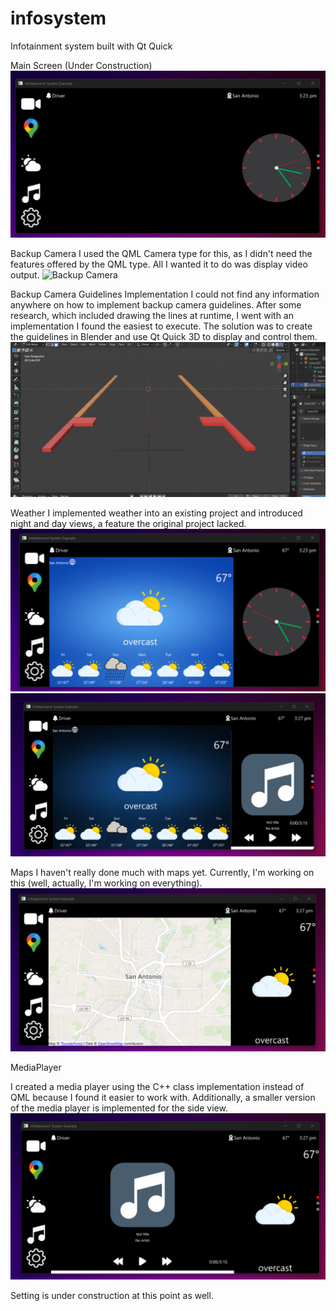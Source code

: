 # infosystem
Infotainment system built with Qt Quick 

Main Screen 
(Under Construction) 
![Main Screen](demoImages/main.png)

Backup Camera
I used the QML Camera type for this, as I didn't need the features offered by the QML type. All I wanted it to do was display video output.
![Backup Camera](demoImages/backupCamera.gif)


Backup Camera Guidelines Implementation
I could not find any information anywhere on how to implement backup camera guidelines. After some research,
which included drawing the lines at runtime, I went with an implementation I found the easiest to execute. 
The solution was to create the guidelines in Blender and use Qt Quick 3D to display and control them.
![Guide Lines](demoImages/blender.png)

Weather 
I implemented weather into an existing project and introduced night and day views, a feature the original project lacked.
![Weather Day](demoImages/Weather-Day.png)
![Weather Night](demoImages/Weather-Night.png)

Maps 
I haven't really done much with maps yet. Currently, I'm working on this (well, actually, I'm working on everything).
![maps](demoImages/maps.png)

MediaPlayer 

I created a media player using the C++ class implementation instead of QML because I found it easier to work with. 
Additionally, a smaller version of the media player is implemented for the side view.
![Media Player](demoImages/music.png)

Setting is under construction at this point as well.  
